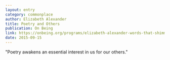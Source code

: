 ```yaml
---
layout: entry
category: commonplace
author: Elizabeth Alexander
title: Poetry and Others
publication: On Being
link: https://onbeing.org/programs/elizabeth-alexander-words-that-shimmer/
date: 2015-09-15
---
```


"Poetry awakens an essential interest in us for our others."